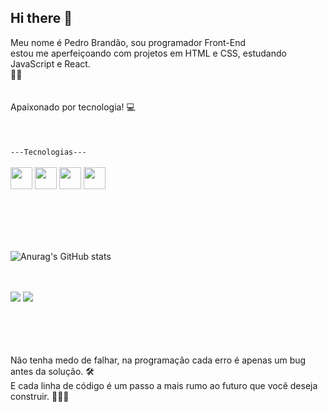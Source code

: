 ## Hi there 👋

Meu nome é Pedro Brandão, sou programador Front-End<br>  estou me aperfeiçoando
com projetos em HTML e CSS, estudando JavaScript e React.
<br> 📘📕
<br>
<br>  
Apaixonado por tecnologia! :computer:
<br>
<br>
<br>
<br>
<code>---Tecnologias---</code>
<br>
<br>
<img width=35px src="https://github.com/PedroBrandaoSilva/imagens-github/raw/main/html-5.png">
<img width=35px src="https://github.com/PedroBrandaoSilva/imagens-github/raw/main/css-3.png">
<img width=35px src="https://github.com/PedroBrandaoSilva/imagens-github/raw/main/js.png" >
<img width=35px src="https://github.com/PedroBrandaoSilva/imagens-github/raw/main/React-icon.png">
 
<br>
<br>

<br>
<br>

![Anurag's GitHub stats](https://github-readme-stats.vercel.app/api?username=PedroBrandaoSilva&show_icons=true&bg_color=00000000)

<br>
<br>
<a href="https://www.instagram.com/pedro_brandao_the/"><img src=https://img.shields.io/badge/Instagram-E4405F?style=for-the-badge&logo=instagram&logoColor=white></a>
<a href="mailto:redpig825@gmail.com"><img src=https://img.shields.io/badge/Gmail-D14836?style=for-the-badge&logo=gmail&logoColor=white></a>

<br>
<br>
<br>
<br>
<br>


Não tenha medo de falhar, na programação cada erro é apenas um bug antes da solução. 🛠️<br>
E cada linha de código é um passo a mais rumo ao futuro que você deseja construir. 👨‍💻🚀

<br>
<br>
<br>
<br>






